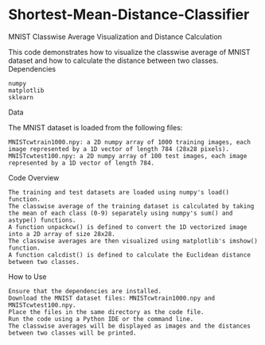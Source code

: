 # Shortest-Mean-Distance-Classifier
MNIST Classwise Average Visualization and Distance Calculation

This code demonstrates how to visualize the classwise average of MNIST dataset and how to calculate the distance between two classes.
Dependencies

    numpy
    matplotlib
    sklearn

Data

The MNIST dataset is loaded from the following files:

    MNISTcwtrain1000.npy: a 2D numpy array of 1000 training images, each image represented by a 1D vector of length 784 (28x28 pixels).
    MNISTcwtest100.npy: a 2D numpy array of 100 test images, each image represented by a 1D vector of length 784.

Code Overview

    The training and test datasets are loaded using numpy's load() function.
    The classwise average of the training dataset is calculated by taking the mean of each class (0-9) separately using numpy's sum() and astype() functions.
    A function unpackcw() is defined to convert the 1D vectorized image into a 2D array of size 28x28.
    The classwise averages are then visualized using matplotlib's imshow() function.
    A function calcdist() is defined to calculate the Euclidean distance between two classes.

How to Use

    Ensure that the dependencies are installed.
    Download the MNIST dataset files: MNISTcwtrain1000.npy and MNISTcwtest100.npy.
    Place the files in the same directory as the code file.
    Run the code using a Python IDE or the command line.
    The classwise averages will be displayed as images and the distances between two classes will be printed.

